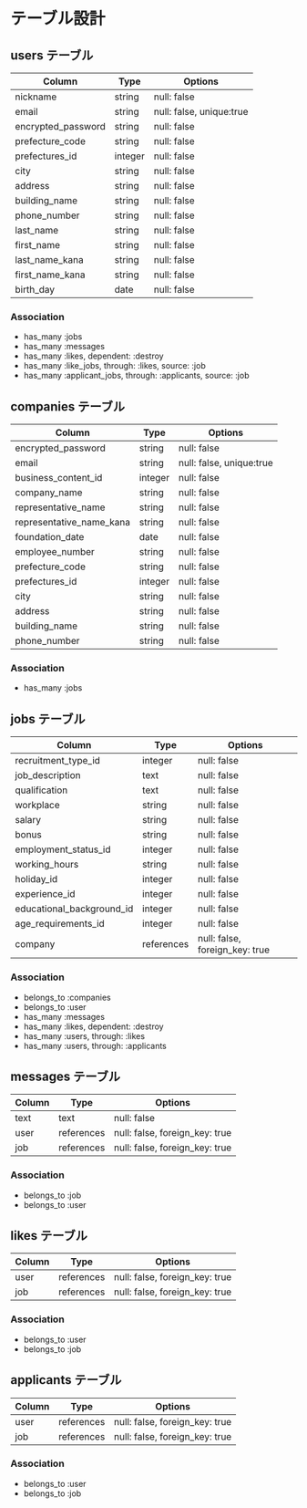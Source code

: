 # テーブル設計

## users テーブル

| Column             | Type       | Options                        |
| -------------------| ---------- | ------------------------------ |
| nickname           | string     | null: false                    |
| email              | string     | null: false, unique:true       |
| encrypted_password | string     | null: false                    |
| prefecture_code    | string     | null: false                    |
| prefectures_id     | integer    | null: false                    |
| city               | string     | null: false                    |
| address            | string     | null: false                    |
| building_name      | string     | null: false                    |
| phone_number       | string     | null: false                    |
| last_name          | string     | null: false                    |
| first_name         | string     | null: false                    |
| last_name_kana     | string     | null: false                    |
| first_name_kana    | string     | null: false                    |
| birth_day          | date       | null: false                    |
### Association

- has_many :jobs
- has_many :messages
- has_many :likes, dependent: :destroy
- has_many :like_jobs, through: :likes, source: :job
- has_many :applicant_jobs, through: :applicants, source: :job

## companies テーブル

| Column                   | Type       | Options                        |
| ------------------------ | ---------- | ------------------------------ |
| encrypted_password       | string     | null: false                    |
| email                    | string     | null: false, unique:true       |
| business_content_id      | integer    | null: false                    |
| company_name             | string     | null: false                    |
| representative_name      | string     | null: false                    |
| representative_name_kana | string     | null: false                    |
| foundation_date          | date       | null: false                    |
| employee_number          | string     | null: false                    |
| prefecture_code          | string     | null: false                    |
| prefectures_id           | integer    | null: false                    |
| city                     | string     | null: false                    |
| address                  | string     | null: false                    |
| building_name            | string     | null: false                    |
| phone_number             | string     | null: false                    |

### Association

- has_many :jobs

## jobs テーブル

| Column                   | Type       | Options                        |
| -----------------------  | ---------- | ------------------------------ |
| recruitment_type_id      | integer    | null: false                    |
| job_description          | text       | null: false                    |
| qualification            | text       | null: false                    |
| workplace                | string     | null: false                    |
| salary                   | string     | null: false                    |
| bonus                    | string     | null: false                    |
| employment_status_id     | integer    | null: false                    |
| working_hours            | string     | null: false                    |
| holiday_id               | integer    | null: false                    |
| experience_id            | integer    | null: false                    |
| educational_background_id| integer    | null: false                    |
| age_requirements_id      | integer    | null: false                    |
| company                  | references | null: false, foreign_key: true |

### Association

- belongs_to :companies
- belongs_to :user
- has_many :messages
- has_many :likes, dependent: :destroy
- has_many :users, through: :likes
- has_many :users, through: :applicants

## messages テーブル

| Column     | Type       | Options                        |
| ---------  | ---------- | ------------------------------ |
| text       | text       | null: false                    |
| user       | references | null: false, foreign_key: true |
| job        | references | null: false, foreign_key: true |

### Association

- belongs_to :job
- belongs_to :user

## likes テーブル

| Column     | Type       | Options                        |
| ---------  | ---------- | ------------------------------ |
| user       | references | null: false, foreign_key: true |
| job        | references | null: false, foreign_key: true |

### Association

- belongs_to :user
- belongs_to :job

## applicants テーブル

| Column     | Type       | Options                        |
| ---------  | ---------- | ------------------------------ |
| user       | references | null: false, foreign_key: true |
| job        | references | null: false, foreign_key: true |

### Association

- belongs_to :user
- belongs_to :job